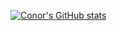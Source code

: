 [![Conor's GitHub stats](https://github-readme-stats.vercel.app/api?username=conorjamesward)](https://github.com/anuraghazra/github-readme-stats)